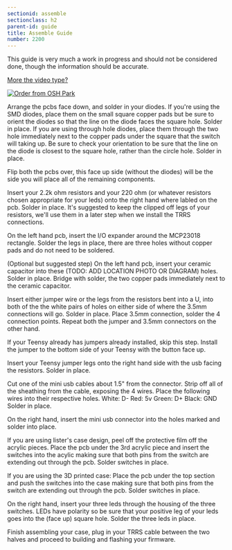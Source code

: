 ```yaml
---
sectionid: assemble
sectionclass: h2
parent-id: guide
title: Assemble Guide
number: 2200
---
```


This guide is very much a work in progress and should not be considered done, though the information should be accurate.

[More the video type?](https://www.youtube.com/watch?v=x1irVrAl3Ts)

<a href="https://oshpark.com/shared_projects/wWzS30He"><img src="https://oshpark.com/assets/badge-5b7ec47045b78aef6eb9d83b3bac6b1920de805e9a0c227658eac6e19a045b9c.png" alt="Order from OSH Park"></a>

Arrange the pcbs face down, and solder in your diodes.
	If you're using the SMD diodes, place them on the small square copper pads but be sure to orient the diodes so that the line on the diode faces the square hole. Solder in place.
	If you are using through hole diodes, place them through the two hole immediately next to the copper pads under the square that the switch will taking up. Be sure to check your orientation to be sure that the line on the diode is closest to the square hole, rather than the circle hole. Solder in place.

Flip both the pcbs over, this face up side (without the diodes) will be the side you will place all of the remaining components.

Insert your 2.2k ohm resistors and your 220 ohm (or whatever resistors chosen appropriate for your leds) onto the right hand where labled on the pcb. Solder in place. It's suggested to keep the clipped off legs of your resistors, we'll use them in a later step when we install the TRRS connections.

On the left hand pcb, insert the I/O expander around the MCP23018 rectangle. Solder the legs in place, there are three holes without copper pads and do not need to be soldered.

(Optional but suggested step) On the left hand pcb, insert your ceramic capacitor into these (TODO: ADD LOCATION PHOTO OR DIAGRAM) holes. Solder in place.
	Bridge with solder, the two copper pads immediately next to the ceramic capacitor.

Insert either jumper wire or the legs from the resistors bent into a U, into both of the the white pairs of holes on either side of where the 3.5mm connections will go. Solder in place.
	Place 3.5mm connection, solder the 4 connection points.
	Repeat both the jumper and 3.5mm connectors on the other hand.

If your Teensy already has jumpers already installed, skip this step.
	Install the jumper to the bottom side of your Teensy with the button face up.

Insert your Teensy jumper legs onto the right hand side with the usb facing the resistors. Solder in place.

Cut one of the mini usb cables about 1.5" from the connector.
	Strip off all of the sheathing from the cable, exposing the 4 wires.
	Place the following wires into their respective holes.
		White: D-
		Red:   5v
		Green: D+
		Black: GND
	Solder in place.

On the right hand, insert the mini usb connector into the holes marked and solder into place.

If you are using lister's case design, peel off the protective film off the acrylic pieces.
	Place the pcb under the 3rd acrylic piece and insert the switches into the acylic making sure that both pins from the switch are extending out through the pcb.
	Solder switches in place.

If you are using the 3D printed case:
	Place the pcb under the top section and push the switches into the case making sure that both pins from the switch are extending out through the pcb.
	Solder switches in place.

On the right hand, insert your three leds through the housing of the three switches.
	LEDs have polarity so be sure that your positive leg of your leds goes into the (face up) square hole.
	Solder the three leds in place.
	
Finish assembling your case, plug in your TRRS cable between the two halves and proceed to building and flashing your firmware.
